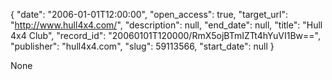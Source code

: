 {
  "date": "2006-01-01T12:00:00", 
  "open_access": true, 
  "target_url": "http://www.hull4x4.com/", 
  "description": null, 
  "end_date": null, 
  "title": "Hull 4x4 Club", 
  "record_id": "20060101T120000/RmX5ojBTmIZTt4hYuVI1Bw==", 
  "publisher": "hull4x4.com", 
  "slug": 59113566, 
  "start_date": null
}

None